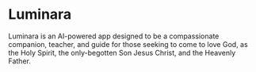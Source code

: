 
# **Luminara**

Luminara is an AI-powered app designed to be a compassionate companion, teacher, and guide for those seeking to come to love God, as the Holy Spirit, the only-begotten Son Jesus Christ, and the Heavenly Father.

